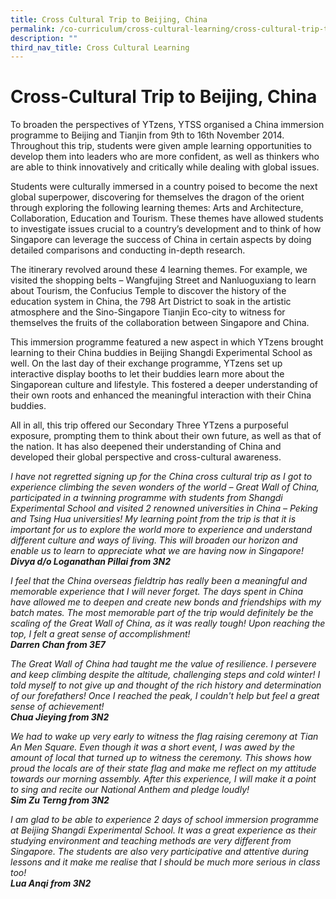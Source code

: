 ```yaml
---
title: Cross Cultural Trip to Beijing, China
permalink: /co-curriculum/cross-cultural-learning/cross-cultural-trip-to-beijing-china/
description: ""
third_nav_title: Cross Cultural Learning
---
```

Cross-Cultural Trip to Beijing, China
=====================================

To broaden the perspectives of YTzens, YTSS organised a China immersion programme to Beijing and Tianjin from 9th to 16th November 2014. Throughout this trip, students were given ample learning opportunities to develop them into leaders who are more confident, as well as thinkers who are able to think innovatively and critically while dealing with global issues.

Students were culturally immersed in a country poised to become the next global superpower, discovering for themselves the dragon of the orient through exploring the following learning themes: Arts and Architecture, Collaboration, Education and Tourism. These themes have allowed students to investigate issues crucial to a country’s development and to think of how Singapore can leverage the success of China in certain aspects by doing detailed comparisons and conducting in-depth research.

The itinerary revolved around these 4 learning themes. For example, we visited the shopping belts – Wangfujing Street and Nanluoguxiang to learn about Tourism, the Confucius Temple to discover the history of the education system in China, the 798 Art District to soak in the artistic atmosphere and the Sino-Singapore Tianjin Eco-city to witness for themselves the fruits of the collaboration between Singapore and China.

This immersion programme featured a new aspect in which YTzens brought learning to their China buddies in Beijing Shangdi Experimental School as well. On the last day of their exchange programme, YTzens set up interactive display booths to let their buddies learn more about the Singaporean culture and lifestyle. This fostered a deeper understanding of their own roots and enhanced the meaningful interaction with their China buddies.

All in all, this trip offered our Secondary Three YTzens a purposeful exposure, prompting them to think about their own future, as well as that of the nation. It has also deepened their understanding of China and developed their global perspective and cross-cultural awareness.

  

_I have not regretted signing up for the China cross cultural trip as I got to experience climbing the seven wonders of the world – Great Wall of China, participated in a twinning programme with students from Shangdi Experimental School and visited 2 renowned universities in China – Peking and Tsing Hua universities! My learning point from the trip is that it is important for us to explore the world more to experience and understand different culture and ways of living. This will broaden our horizon and enable us to learn to appreciate what we are having now in Singapore!_   
**_Divya d/o Loganathan Pillai from 3N2_**

_I feel that the China overseas fieldtrip has really been a meaningful and memorable experience that I will never forget. The days spent in China have allowed me to deepen and create new bonds and friendships with my batch mates. The most memorable part of the trip would definitely be the scaling of the Great Wall of China, as it was really tough! Upon reaching the top, I felt a great sense of accomplishment!_    
**_Darren Chan from 3E7_**

_The Great Wall of China had taught me the value of resilience. I persevere and keep climbing despite the altitude, challenging steps and cold winter! I told myself to not give up and thought of the rich history and determination of our forefathers! Once I reached the peak, I couldn't help but feel a great sense of achievement!_   
**_Chua Jieying from 3N2_**

_We had to wake up very early to witness the flag raising ceremony at Tian An Men Square. Even though it was a short event, I was awed by the amount of local that turned up to witness the ceremony. This shows how proud the locals are of their state flag and make me reflect on my attitude towards our morning assembly. After this experience, I will make it a point to sing and recite our National Anthem and pledge loudly!_    
**_Sim Zu Terng from 3N2_**

_I am glad to be able to experience 2 days of school immersion programme at Beijing Shangdi Experimental School. It was a great experience as their studying environment and teaching methods are very different from Singapore. The students are also very participative and attentive during lessons and it make me realise that I should be much more serious in class too!_    
**_Lua Anqi from 3N2_**